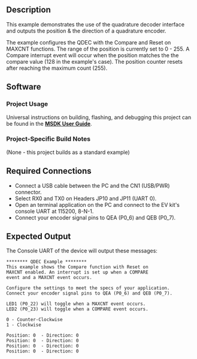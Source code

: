 ## Description

This example demonstrates the use of the quadrature decoder interface and outputs the position & the direction of a quadrature encoder. 

The example configures the QDEC with the Compare and Reset on MAXCNT functions. The range of the position is currently set to 0 - 255. A Compare interrupt event will occur when the position matches the the compare value (128 in the example's case). The position counter resets after reaching the maximum count (255).

## Software

### Project Usage

Universal instructions on building, flashing, and debugging this project can be found in the **[MSDK User Guide](https://analog-devices-msdk.github.io/msdk/USERGUIDE/)**.

### Project-Specific Build Notes

(None - this project builds as a standard example)

## Required Connections

-   Connect a USB cable between the PC and the CN1 (USB/PWR) connector.
-   Select RX0 and TX0 on Headers JP10 and JP11 (UART 0).
-   Open an terminal application on the PC and connect to the EV kit's console UART at 115200, 8-N-1.
-	Connect your encoder signal pins to QEA (P0_6) and QEB (P0_7).

## Expected Output

The Console UART of the device will output these messages:

```
******** QDEC Example ********
This example shows the Compare function with Reset on
MAXCNT enabled. An interrupt is set up when a COMPARE
event and a MAXCNT event occurs.

Configure the settings to meet the specs of your application.
Connect your encoder signal pins to QEA (P0_6) and QEB (P0_7).

LED1 (P0_22) will toggle when a MAXCNT event occurs.
LED2 (P0_23) will toggle when a COMPARE event occurs.

0 - Counter-Clockwise
1 - Clockwise

Position: 0  - Direction: 0
Position: 0  - Direction: 0
Position: 0  - Direction: 0
Position: 0  - Direction: 0


```

